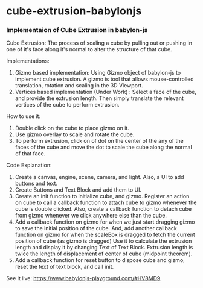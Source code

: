 # cube-extrusion-babylonjs
### Implementaion of Cube Extrusion in babylon-js
Cube Extrusion: The process of scaling a cube by pulling out or pushing in one of it's face along it's normal to alter the structure of that cube.

Implementations: 
1. Gizmo based implementation: Using Gizmo object of babylon-js to implement cube extrusion. A gizmo is tool that allows mouse-controlled translation, rotation and scaling in the 3D Viewport.
2. Vertices based implementation (Under Work) : Select a face of the cube, and provide the extrusion length. Then simply translate the relevant vertices of the cube to perform extrusion.
 
How to use it: 
1. Double click on the cube to place gizmo on it.
2. Use gizmo overlay to scale and rotate the cube.
3. To perform extrusion, click on of dot on the center of the any of the faces of the cube and move the dot to scale the cube along the normal of that face.

Code Explanation:
1. Create a canvas, engine, scene, camera, and light. Also, a UI to add buttons and text.
2. Create Buttons and Text Block and add them to UI.
3. Create an init function to initialize cube, and gizmo. Register an action on cube to call a callback function to attach cube to gizmo whenever the cube is double clicked. Also, create a callback function to detach cube from gizmo whenever we click anywhere else than the cube.
4. Add a callback function on gizmo for when we just start dragging gizmo to save the initial position of the cube. And, add another callback function on gizmo for when the scaleBox is dragged to fetch the current position of cube (as gizmo is dragged) Use it to calculate the extrusion length and display it by changing Text of Text Block. Extrusion length is twice the length of displacement of center of cube (midpoint theorem).
5. Add a callback function for reset button to dispose cube and gizmo, reset the text of text block, and call init.

See it live: https://www.babylonjs-playground.com/#HV8MD9
